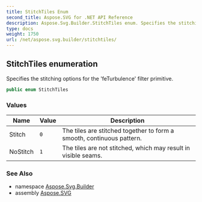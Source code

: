 ```yaml
---
title: StitchTiles Enum
second_title: Aspose.SVG for .NET API Reference
description: Aspose.Svg.Builder.StitchTiles enum. Specifies the stitching options for the feTurbulence filter primitive
type: docs
weight: 1750
url: /net/aspose.svg.builder/stitchtiles/
---
```

## StitchTiles enumeration

Specifies the stitching options for the 'feTurbulence' filter primitive.

```csharp
public enum StitchTiles
```

### Values

| Name | Value | Description |
| --- | --- | --- |
| Stitch | `0` | The tiles are stitched together to form a smooth, continuous pattern. |
| NoStitch | `1` | The tiles are not stitched, which may result in visible seams. |

### See Also

* namespace [Aspose.Svg.Builder](../../aspose.svg.builder/)
* assembly [Aspose.SVG](../../)
